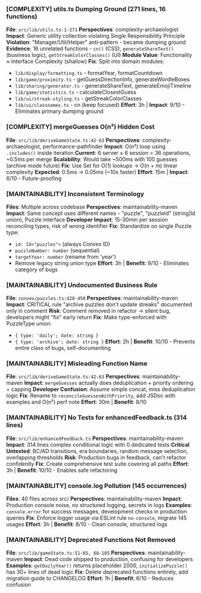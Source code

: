 ### [COMPLEXITY] utils.ts Dumping Ground (271 lines, 16 functions)

**File**: `src/lib/utils.ts:1-271`
**Perspectives**: complexity-archaeologist
**Impact**: Generic utility collection violating Single Responsibility Principle
**Violation**: "Manager/Util/Helper" anti-pattern - became dumping ground
**Evidence**: 16 unrelated functions - `cn()` (CSS), `generateShareText()` (business logic), `getStreakColorClasses()` (UI)
**Module Value**: Functionality ≈ Interface Complexity (shallow)
**Fix**: Split into domain modules:

- `lib/display/formatting.ts` - formatYear, formatCountdown
- `lib/game/proximity.ts` - getGuessDirectionInfo, generateWordleBoxes
- `lib/sharing/generator.ts` - generateShareText, generateEmojiTimeline
- `lib/game/statistics.ts` - calculateClosestGuess
- `lib/ui/streak-styling.ts` - getStreakColorClasses
- `lib/ui/classnames.ts` - cn (keep focused)
  **Effort**: 3h | **Impact**: 9/10 - Eliminates primary dumping ground

### [COMPLEXITY] mergeGuesses O(n²) Hidden Cost

**File**: `src/lib/deriveGameState.ts:42-63`
**Perspectives**: complexity-archaeologist, performance-pathfinder
**Impact**: O(n²) loop using `.includes()` inside iteration
**Current**: 6 server × 6 session = 36 operations, ~0.5ms per merge
**Scalability**: Would take ~500ms with 100 guesses (archive mode future)
**Fix**: Use Set for O(1) lookups → O(n + m) linear complexity
**Expected**: 0.5ms → 0.05ms (~10x faster)
**Effort**: 15m | **Impact**: 6/10 - Future-proofing

### [MAINTAINABILITY] Inconsistent Terminology

**Files**: Multiple across codebase
**Perspectives**: maintainability-maven
**Impact**: Same concept uses different names - "puzzle", "puzzleId" (string|Id union), Puzzle interface
**Developer Impact**: 15-30min per session reconciling types, risk of wrong identifier
**Fix**: Standardize on single Puzzle type:

- `id: Id<"puzzles">` (always Convex ID)
- `puzzleNumber: number` (sequential)
- `targetYear: number` (rename from 'year')
- Remove legacy string union type
  **Effort**: 3h | **Benefit**: 9/10 - Eliminates category of bugs

### [MAINTAINABILITY] Undocumented Business Rule

**File**: `convex/puzzles.ts:428-450`
**Perspectives**: maintainability-maven
**Impact**: CRITICAL rule "archive puzzles don't update streaks" documented only in comment
**Risk**: Comment removed in refactor → silent bug, developers might "fix" early return
**Fix**: Make type-enforced with PuzzleType union:

- `{ type: 'daily'; date: string }`
- `{ type: 'archive'; date: string }`
  **Effort**: 2h | **Benefit**: 10/10 - Prevents entire class of bugs, self-documenting

### [MAINTAINABILITY] Misleading Function Name

**File**: `src/lib/deriveGameState.ts:42-63`
**Perspectives**: maintainability-maven
**Impact**: `mergeGuesses` actually does deduplication + priority ordering + capping
**Developer Confusion**: Assume simple concat, miss deduplication logic
**Fix**: Rename to `reconcileGuessesWithPriority`, add JSDoc with examples and O(n²) perf note
**Effort**: 30m | **Benefit**: 8/10

### [MAINTAINABILITY] No Tests for enhancedFeedback.ts (314 lines)

**File**: `src/lib/enhancedFeedback.ts`
**Perspectives**: maintainability-maven
**Impact**: 314 lines complex conditional logic with 0 dedicated tests
**Critical Untested**: BC/AD transitions, era boundaries, random message selection, overlapping thresholds
**Risk**: Production bugs in feedback, can't refactor confidently
**Fix**: Create comprehensive test suite covering all paths
**Effort**: 3h | **Benefit**: 10/10 - Enables safe refactoring

### [MAINTAINABILITY] console.log Pollution (145 occurrences)

**Files**: 40 files across src/
**Perspectives**: maintainability-maven
**Impact**: Production console noise, no structured logging, secrets in logs
**Examples**: `console.error` for success messages, development checks in production queries
**Fix**: Enforce logger usage via ESLint rule `no-console`, migrate 145 usages
**Effort**: 3h | **Benefit**: 8/10 - Clean console, structured logs

### [MAINTAINABILITY] Deprecated Functions Not Removed

**File**: `src/lib/gameState.ts:51-65, 68-105`
**Perspectives**: maintainability-maven
**Impact**: Dead code shipped to production, confusing for developers
**Examples**: `getDailyYear()` returns placeholder 2000, `initializePuzzle()` has 30+ lines of dead logic
**Fix**: Delete deprecated functions entirely, add migration guide to CHANGELOG
**Effort**: 1h | **Benefit**: 6/10 - Reduces confusion
